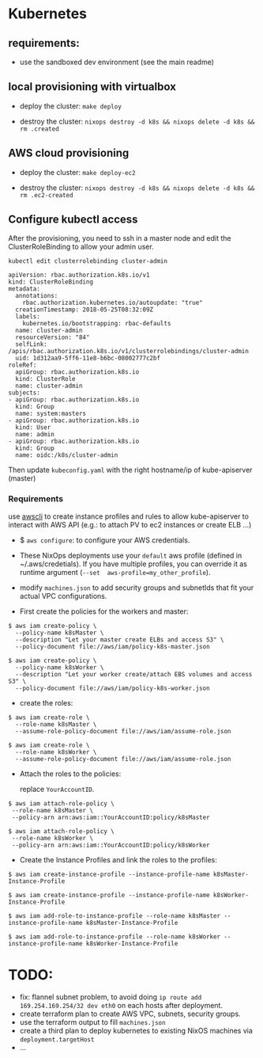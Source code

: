 
# Kubernetes

## requirements:

  - use the sandboxed dev environment (see the main readme)

## local provisioning with virtualbox

  - deploy the cluster: `make deploy`

  - destroy the cluster: `nixops destroy -d k8s && nixops delete -d k8s && rm .created`

## AWS cloud provisioning

  - deploy the cluster: `make deploy-ec2`

  - destroy the cluster: `nixops destroy -d k8s && nixops delete -d k8s && rm .ec2-created`

## Configure kubectl access

After the provisioning, you need to ssh in a master node and edit the ClusterRoleBinding to allow your admin user.

`kubectl edit clusterrolebinding cluster-admin` 

```
apiVersion: rbac.authorization.k8s.io/v1
kind: ClusterRoleBinding
metadata:
  annotations:
    rbac.authorization.kubernetes.io/autoupdate: "true"
  creationTimestamp: 2018-05-25T08:32:09Z
  labels:
    kubernetes.io/bootstrapping: rbac-defaults
  name: cluster-admin
  resourceVersion: "84"
  selfLink: /apis/rbac.authorization.k8s.io/v1/clusterrolebindings/cluster-admin
  uid: 1d312aa9-5ff6-11e8-b6bc-08002777c2bf
roleRef:
  apiGroup: rbac.authorization.k8s.io
  kind: ClusterRole
  name: cluster-admin
subjects:
- apiGroup: rbac.authorization.k8s.io
  kind: Group
  name: system:masters
- apiGroup: rbac.authorization.k8s.io
  kind: User
  name: admin
- apiGroup: rbac.authorization.k8s.io
  kind: Group
  name: oidc:/k8s/cluster-admin
```

Then update `kubeconfig.yaml` with the right hostname/ip of kube-apiserver (master)

### Requirements

use [awscli](https://aws.amazon.com/cli/) to create instance profiles and rules to allow kube-apiserver to interact with AWS API (e.g.: to attach PV to ec2 instances or create ELB ...)

- $ `aws configure`: to configure your AWS credentials.
- These NixOps deployments use your `default` aws profile (defined in ~/.aws/credetials).
  If you have multiple profiles, you can override it as runtime argument (`--set  aws-profile=my_other_profile`).
- modify `machines.json` to add security groups and subnetIds that fit your actual VPC configurations. 

- First create the policies for the workers and master:

```
$ aws iam create-policy \
  --policy-name k8sMaster \
  --description "Let your master create ELBs and access S3" \
  --policy-document file://aws/iam/policy-k8s-master.json

$ aws iam create-policy \
  --policy-name k8sWorker \
  --description "Let your worker create/attach EBS volumes and access S3" \
  --policy-document file://aws/iam/policy-k8s-worker.json
```

- create the roles:

```
$ aws iam create-role \
  --role-name k8sMaster \
  --assume-role-policy-document file://aws/iam/assume-role.json

$ aws iam create-role \
  --role-name k8sWorker \
  --assume-role-policy-document file://aws/iam/assume-role.json
```

- Attach the roles to the policies:

  replace `YourAccountID`.

```
$ aws iam attach-role-policy \
 --role-name k8sMaster \
 --policy-arn arn:aws:iam::YourAccountID:policy/k8sMaster

$ aws iam attach-role-policy \
 --role-name k8sWorker \
 --policy-arn arn:aws:iam::YourAccountID:policy/k8sWorker
```

- Create the Instance Profiles and link the roles to the profiles:

```
$ aws iam create-instance-profile --instance-profile-name k8sMaster-Instance-Profile

$ aws iam create-instance-profile --instance-profile-name k8sWorker-Instance-Profile

$ aws iam add-role-to-instance-profile --role-name k8sMaster --instance-profile-name k8sMaster-Instance-Profile

$ aws iam add-role-to-instance-profile --role-name k8sWorker --instance-profile-name k8sWorker-Instance-Profile
```


# TODO:

 - fix: flannel subnet problem, to avoid doing `ip route add 169.254.169.254/32 dev eth0` on each hosts after deployment.
 - create terraform plan to create AWS VPC, subnets, security groups.
 - use the terraform output to fill `machines.json`
 - create a third plan to deploy kubernetes to existing NixOS machines via `deployment.targetHost`
 - ...
